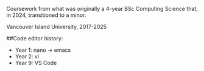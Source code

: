 Coursework from what was originally a 4-year BSc Computing Science that, in 2024, transitioned to a minor.

Vancouver Island University, 2017-2025

##Code editor history:
- Year 1: nano -> emacs
- Year 2: vi
- Year 9: VS Code
